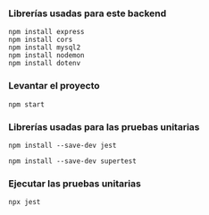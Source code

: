 ### Librerías usadas para este backend

```
npm install express
npm install cors
npm install mysql2
npm install nodemon
npm install dotenv

```
### Levantar el proyecto

```
npm start
```


### Librerías usadas para las pruebas unitarias

```
npm install --save-dev jest

npm install --save-dev supertest
```

### Ejecutar las pruebas unitarias

```
npx jest
```
